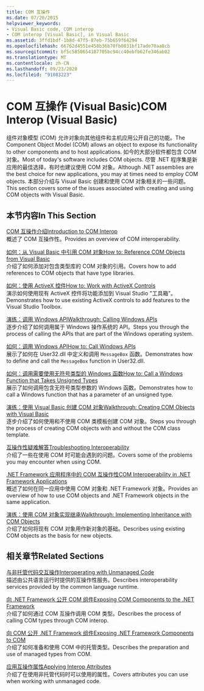 ```yaml
---
title: COM 互操作
ms.date: 07/20/2015
helpviewer_keywords:
- Visual Basic code, COM interop
- COM interop [Visual Basic], in Visual Basic
ms.assetid: 3ffd1bdf-1b8d-47f5-87eb-75b659f64294
ms.openlocfilehash: 66762d4551e458b36b70fb0831bf17ade70aa8cb
ms.sourcegitcommit: bf5c5850654187705bc94cc40ebfb62fe346ab02
ms.translationtype: MT
ms.contentlocale: zh-CN
ms.lasthandoff: 09/23/2020
ms.locfileid: "91083223"
---
```

# <a name="com-interop-visual-basic"></a><span data-ttu-id="a6e29-102">COM 互操作 (Visual Basic)</span><span class="sxs-lookup"><span data-stu-id="a6e29-102">COM Interop (Visual Basic)</span></span>

<span data-ttu-id="a6e29-103">组件对象模型 (COM) 允许对象向其他组件和主机应用公开自己的功能。</span><span class="sxs-lookup"><span data-stu-id="a6e29-103">The Component Object Model (COM) allows an object to expose its functionality to other components and to host applications.</span></span> <span data-ttu-id="a6e29-104">如今的大部分软件都包含 COM 对象。</span><span class="sxs-lookup"><span data-stu-id="a6e29-104">Most of today's software includes COM objects.</span></span> <span data-ttu-id="a6e29-105">尽管 .NET 程序集是新应用的最佳选择，有时也建议使用 COM 对象。</span><span class="sxs-lookup"><span data-stu-id="a6e29-105">Although .NET assemblies are the best choice for new applications, you may at times need to employ COM objects.</span></span> <span data-ttu-id="a6e29-106">本部分介绍与 Visual Basic 创建和使用 COM 对象相关的一些问题。</span><span class="sxs-lookup"><span data-stu-id="a6e29-106">This section covers some of the issues associated with creating and using COM objects with Visual Basic.</span></span>  
  
## <a name="in-this-section"></a><span data-ttu-id="a6e29-107">本节内容</span><span class="sxs-lookup"><span data-stu-id="a6e29-107">In This Section</span></span>  

 [<span data-ttu-id="a6e29-108">COM 互操作介绍</span><span class="sxs-lookup"><span data-stu-id="a6e29-108">Introduction to COM Interop</span></span>](introduction-to-com-interop.md)  
 <span data-ttu-id="a6e29-109">概述了 COM 互操作性。</span><span class="sxs-lookup"><span data-stu-id="a6e29-109">Provides an overview of COM interoperability.</span></span>  
  
 [<span data-ttu-id="a6e29-110">如何：从 Visual Basic 中引用 COM 对象</span><span class="sxs-lookup"><span data-stu-id="a6e29-110">How to: Reference COM Objects from Visual Basic</span></span>](how-to-reference-com-objects.md)  
 <span data-ttu-id="a6e29-111">介绍了如何添加对包含类型库的 COM 对象的引用。</span><span class="sxs-lookup"><span data-stu-id="a6e29-111">Covers how to add references to COM objects that have type libraries.</span></span>  
  
 [<span data-ttu-id="a6e29-112">如何：使用 ActiveX 控件</span><span class="sxs-lookup"><span data-stu-id="a6e29-112">How to: Work with ActiveX Controls</span></span>](how-to-work-with-activex-controls.md)  
 <span data-ttu-id="a6e29-113">演示如何使用现有 ActiveX 控件将功能添加到 Visual Studio "工具箱"。</span><span class="sxs-lookup"><span data-stu-id="a6e29-113">Demonstrates how to use existing ActiveX controls to add features to the Visual Studio Toolbox.</span></span>  
  
 [<span data-ttu-id="a6e29-114">演练：调用 Windows API</span><span class="sxs-lookup"><span data-stu-id="a6e29-114">Walkthrough: Calling Windows APIs</span></span>](walkthrough-calling-windows-apis.md)  
 <span data-ttu-id="a6e29-115">逐步介绍了如何调用属于 Windows 操作系统的 API。</span><span class="sxs-lookup"><span data-stu-id="a6e29-115">Steps you through the process of calling the APIs that are part of the Windows operating system.</span></span>  
  
 [<span data-ttu-id="a6e29-116">如何：调用 Windows API</span><span class="sxs-lookup"><span data-stu-id="a6e29-116">How to: Call Windows APIs</span></span>](how-to-call-windows-apis.md)  
 <span data-ttu-id="a6e29-117">展示了如何在 User32.dll 中定义和调用 `MessageBox` 函数。</span><span class="sxs-lookup"><span data-stu-id="a6e29-117">Demonstrates how to define and call the `MessageBox` function in User32.dll.</span></span>  
  
 [<span data-ttu-id="a6e29-118">如何：调用需要使用无符号类型的 Windows 函数</span><span class="sxs-lookup"><span data-stu-id="a6e29-118">How to: Call a Windows Function that Takes Unsigned Types</span></span>](how-to-call-a-windows-function-that-takes-unsigned-types.md)  
 <span data-ttu-id="a6e29-119">展示了如何调用包含无符号类型参数的 Windows 函数。</span><span class="sxs-lookup"><span data-stu-id="a6e29-119">Demonstrates how to call a Windows function that has a parameter of an unsigned type.</span></span>  
  
 [<span data-ttu-id="a6e29-120">演练：使用 Visual Basic 创建 COM 对象</span><span class="sxs-lookup"><span data-stu-id="a6e29-120">Walkthrough: Creating COM Objects with Visual Basic</span></span>](walkthrough-creating-com-objects.md)  
 <span data-ttu-id="a6e29-121">逐步介绍了如何使用和不使用 COM 类模板创建 COM 对象。</span><span class="sxs-lookup"><span data-stu-id="a6e29-121">Steps you through the process of creating COM objects with and without the COM class template.</span></span>  
  
 [<span data-ttu-id="a6e29-122">互操作性疑难解答</span><span class="sxs-lookup"><span data-stu-id="a6e29-122">Troubleshooting Interoperability</span></span>](troubleshooting-interoperability.md)  
 <span data-ttu-id="a6e29-123">介绍了一些在使用 COM 时可能会遇到的问题。</span><span class="sxs-lookup"><span data-stu-id="a6e29-123">Covers some of the problems you may encounter when using COM.</span></span>  
  
 [<span data-ttu-id="a6e29-124">.NET Framework 应用程序中的 COM 互操作性</span><span class="sxs-lookup"><span data-stu-id="a6e29-124">COM Interoperability in .NET Framework Applications</span></span>](com-interoperability-in-net-framework-applications.md)  
 <span data-ttu-id="a6e29-125">概述了如何在同一应用中使用 COM 对象和 .NET Framework 对象。</span><span class="sxs-lookup"><span data-stu-id="a6e29-125">Provides an overview of how to use COM objects and .NET Framework objects in the same application.</span></span>  
  
 [<span data-ttu-id="a6e29-126">演练：使用 COM 对象实现继承</span><span class="sxs-lookup"><span data-stu-id="a6e29-126">Walkthrough: Implementing Inheritance with COM Objects</span></span>](walkthrough-implementing-inheritance-with-com-objects.md)  
 <span data-ttu-id="a6e29-127">介绍了如何将现有 COM 对象用作新对象的基础。</span><span class="sxs-lookup"><span data-stu-id="a6e29-127">Describes using existing COM objects as the basis for new objects.</span></span>  
  
## <a name="related-sections"></a><span data-ttu-id="a6e29-128">相关章节</span><span class="sxs-lookup"><span data-stu-id="a6e29-128">Related Sections</span></span>  

 [<span data-ttu-id="a6e29-129">与非托管代码交互操作</span><span class="sxs-lookup"><span data-stu-id="a6e29-129">Interoperating with Unmanaged Code</span></span>](../../../framework/interop/index.md)  
 <span data-ttu-id="a6e29-130">描述由公共语言运行时提供的互操作性服务。</span><span class="sxs-lookup"><span data-stu-id="a6e29-130">Describes interoperability services provided by the common language runtime.</span></span>  
  
 [<span data-ttu-id="a6e29-131">向 .NET Framework 公开 COM 组件</span><span class="sxs-lookup"><span data-stu-id="a6e29-131">Exposing COM Components to the .NET Framework</span></span>](../../../framework/interop/exposing-com-components.md)  
 <span data-ttu-id="a6e29-132">介绍了如何通过 COM 互操作调用 COM 类型。</span><span class="sxs-lookup"><span data-stu-id="a6e29-132">Describes the process of calling COM types through COM interop.</span></span>  
  
 [<span data-ttu-id="a6e29-133">向 COM 公开 .NET Framework 组件</span><span class="sxs-lookup"><span data-stu-id="a6e29-133">Exposing .NET Framework Components to COM</span></span>](../../../framework/interop/exposing-dotnet-components-to-com.md)  
 <span data-ttu-id="a6e29-134">介绍了如何准备和使用 COM 中的托管类型。</span><span class="sxs-lookup"><span data-stu-id="a6e29-134">Describes the preparation and use of managed types from COM.</span></span>  
  
 [<span data-ttu-id="a6e29-135">应用互操作属性</span><span class="sxs-lookup"><span data-stu-id="a6e29-135">Applying Interop Attributes</span></span>](../../../standard/native-interop/apply-interop-attributes.md)  
 <span data-ttu-id="a6e29-136">介绍了在使用非托管代码时可以使用的属性。</span><span class="sxs-lookup"><span data-stu-id="a6e29-136">Covers attributes you can use when working with unmanaged code.</span></span>
